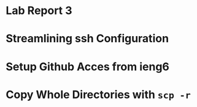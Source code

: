 # **Lab Report 3**
# Streamlining ssh Configuration

# Setup Github Acces from ieng6

# Copy Whole Directories with `scp -r`


